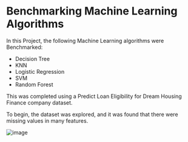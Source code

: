 ﻿# Benchmarking Machine Learning Algorithms
In this Project, the following Machine Learning algorithms were Benchmarked:

- Decision Tree
- KNN
- Logistic Regression
- SVM
- Random Forest

This was completed using a Predict Loan Eligibility for Dream Housing Finance company dataset.

To begin, the dataset was explored, and it was found that there were missing values in many features.

![image](https://github.com/shankaattanayake/Data-Science/blob/main/Machine%20Learning%201%20Algorithm/Benchmark_ML_Algorithms/Images/Aspose.Words.4a731c12-88da-4687-b959-83f2b57056d0.001.png)<br >
